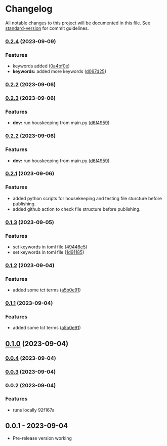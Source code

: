 # Changelog

All notable changes to this project will be documented in this file. See [standard-version](https://github.com/conventional-changelog/standard-version) for commit guidelines.

### [0.2.4](https://github.com/pavelapekhtin/vscode-charteing-syntax/compare/v0.2.3...v0.2.4) (2023-09-09)


### Features

* keywords added ([0a4bf0e](https://github.com/pavelapekhtin/vscode-charteing-syntax/commit/0a4bf0ee07bc088aee9e119455ac221541ecdb88))
* **keywords:** added more keywords ([d067d25](https://github.com/pavelapekhtin/vscode-charteing-syntax/commit/d067d25ef338a9328b3adc3628b53f83726ee11c))

### [0.2.2](https://github.com/pavelapekhtin/vscode-charteing-syntax/compare/v0.2.1...v0.2.2) (2023-09-06)

### [0.2.3](https://github.com/pavelapekhtin/vscode-charteing-syntax/compare/v0.2.1...v0.2.3) (2023-09-06)


### Features

* **dev:** run houskeeping from main.py ([d6f4959](https://github.com/pavelapekhtin/vscode-charteing-syntax/commit/d6f49596820b9b848c4c9ac80bcee29417608ed5))

### [0.2.2](https://github.com/pavelapekhtin/vscode-charteing-syntax/compare/v0.2.1...v0.2.2) (2023-09-06)


### Features

* **dev:** run houskeeping from main.py ([d6f4959](https://github.com/pavelapekhtin/vscode-charteing-syntax/commit/d6f49596820b9b848c4c9ac80bcee29417608ed5))

### [0.2.1](https://github.com/pavelapekhtin/vscode-charteing-syntax/compare/v0.2.0...v0.2.1) (2023-09-06)

### Features

* added python scripts for housekeeping and testing file sturcture before publishing.
* added github action to check file structure before publishing.

### [0.1.3](https://github.com/pavelapekhtin/vscode-charteing-syntax/compare/v0.1.2...v0.1.3) (2023-09-05)


### Features

* set keywords in toml file ([49446e5](https://github.com/pavelapekhtin/vscode-charteing-syntax/commit/49446e512f0832cfc231dd641fa1d6a91f335e43))
* set keywords in toml file ([1d91185](https://github.com/pavelapekhtin/vscode-charteing-syntax/commit/1d91185dc82e18da9c8c649374cb4fda2607205e))

### [0.1.2](https://github.com/pavelapekhtin/vscode-charteing-syntax/compare/v0.1.0...v0.1.2) (2023-09-04)


### Features

* added some tct terms ([a5b0e91](https://github.com/pavelapekhtin/vscode-charteing-syntax/commit/a5b0e91ccdede3cdbb11a99e5f49325b363cfdf0))

### [0.1.1](https://github.com/pavelapekhtin/vscode-charteing-syntax/compare/v0.1.0...v0.1.1) (2023-09-04)


### Features

* added some tct terms ([a5b0e91](https://github.com/pavelapekhtin/vscode-charteing-syntax/commit/a5b0e91ccdede3cdbb11a99e5f49325b363cfdf0))

## [0.1.0](https://github.com/pavelapekhtin/vscode-charteing-syntax/compare/v0.0.4...v0.1.0) (2023-09-04)

### [0.0.4](https://github.com/pavelapekhtin/vscode-charteing-syntax/compare/v0.0.3...v0.0.4) (2023-09-04)

### [0.0.3](https://github.com/pavelapekhtin/vscode-charteing-syntax/compare/v0.0.2...v0.0.3) (2023-09-04)

### 0.0.2 (2023-09-04)

### Features

* runs locally 92f167a

## 0.0.1 - 2023-09-04

* Pre-release version working
